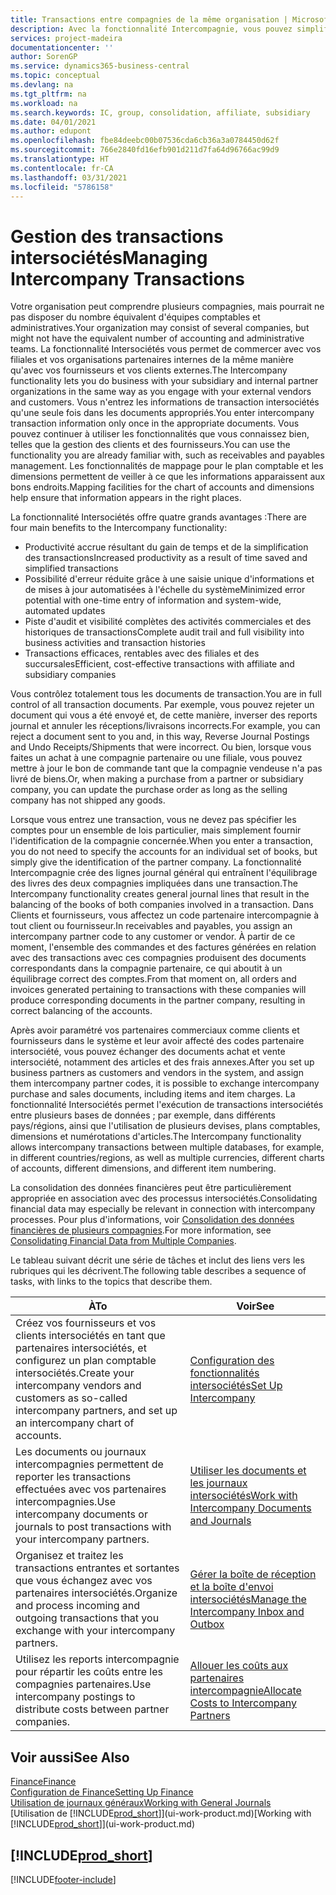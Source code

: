 ```yaml
---
title: Transactions entre compagnies de la même organisation | Microsoft Docs
description: Avec la fonctionnalité Intercompagnie, vous pouvez simplifier les transactions et processus commerciaux entre les compagnies de la même organisation.
services: project-madeira
documentationcenter: ''
author: SorenGP
ms.service: dynamics365-business-central
ms.topic: conceptual
ms.devlang: na
ms.tgt_pltfrm: na
ms.workload: na
ms.search.keywords: IC, group, consolidation, affiliate, subsidiary
ms.date: 04/01/2021
ms.author: edupont
ms.openlocfilehash: fbe84deebc00b07536cda6cb36a3a0784450d62f
ms.sourcegitcommit: 766e2840fd16efb901d211d7fa64d96766ac99d9
ms.translationtype: HT
ms.contentlocale: fr-CA
ms.lasthandoff: 03/31/2021
ms.locfileid: "5786158"
---
```

# <a name="managing-intercompany-transactions"></a><span data-ttu-id="b9798-103">Gestion des transactions intersociétés</span><span class="sxs-lookup"><span data-stu-id="b9798-103">Managing Intercompany Transactions</span></span>
<span data-ttu-id="b9798-104">Votre organisation peut comprendre plusieurs compagnies, mais pourrait ne pas disposer du nombre équivalent d'équipes comptables et administratives.</span><span class="sxs-lookup"><span data-stu-id="b9798-104">Your organization may consist of several companies, but might not have the equivalent number of accounting and administrative teams.</span></span> <span data-ttu-id="b9798-105">La fonctionnalité Intersociétés vous permet de commercer avec vos filiales et vos organisations partenaires internes de la même manière qu'avec vos fournisseurs et vos clients externes.</span><span class="sxs-lookup"><span data-stu-id="b9798-105">The Intercompany functionality lets you do business with your subsidiary and internal partner organizations in the same way as you engage with your external vendors and customers.</span></span> <span data-ttu-id="b9798-106">Vous n'entrez les informations de transaction intersociétés qu'une seule fois dans les documents appropriés.</span><span class="sxs-lookup"><span data-stu-id="b9798-106">You enter intercompany transaction information only once in the appropriate documents.</span></span> <span data-ttu-id="b9798-107">Vous pouvez continuer à utiliser les fonctionnalités que vous connaissez bien, telles que la gestion des clients et des fournisseurs.</span><span class="sxs-lookup"><span data-stu-id="b9798-107">You can use the functionality you are already familiar with, such as receivables and payables management.</span></span> <span data-ttu-id="b9798-108">Les fonctionnalités de mappage pour le plan comptable et les dimensions permettent de veiller à ce que les informations apparaissent aux bons endroits.</span><span class="sxs-lookup"><span data-stu-id="b9798-108">Mapping facilities for the chart of accounts and dimensions help ensure that information appears in the right places.</span></span>  

<span data-ttu-id="b9798-109">La fonctionnalité Intersociétés offre quatre grands avantages :</span><span class="sxs-lookup"><span data-stu-id="b9798-109">There are four main benefits to the Intercompany functionality:</span></span>  

- <span data-ttu-id="b9798-110">Productivité accrue résultant du gain de temps et de la simplification des transactions</span><span class="sxs-lookup"><span data-stu-id="b9798-110">Increased productivity as a result of time saved and simplified transactions</span></span>  
- <span data-ttu-id="b9798-111">Possibilité d'erreur réduite grâce à une saisie unique d'informations et de mises à jour automatisées à l'échelle du système</span><span class="sxs-lookup"><span data-stu-id="b9798-111">Minimized error potential with one-time entry of information and system-wide, automated updates</span></span>  
- <span data-ttu-id="b9798-112">Piste d'audit et visibilité complètes des activités commerciales et des historiques de transactions</span><span class="sxs-lookup"><span data-stu-id="b9798-112">Complete audit trail and full visibility into business activities and transaction histories</span></span>  
- <span data-ttu-id="b9798-113">Transactions efficaces, rentables avec des filiales et des succursales</span><span class="sxs-lookup"><span data-stu-id="b9798-113">Efficient, cost-effective transactions with affiliate and subsidiary companies</span></span>  

<span data-ttu-id="b9798-114">Vous contrôlez totalement tous les documents de transaction.</span><span class="sxs-lookup"><span data-stu-id="b9798-114">You are in full control of all transaction documents.</span></span> <span data-ttu-id="b9798-115">Par exemple, vous pouvez rejeter un document qui vous a été envoyé et, de cette manière, inverser des reports journal et annuler les réceptions/livraisons incorrects.</span><span class="sxs-lookup"><span data-stu-id="b9798-115">For example, you can reject a document sent to you and, in this way, Reverse Journal Postings and Undo Receipts/Shipments that were incorrect.</span></span> <span data-ttu-id="b9798-116">Ou bien, lorsque vous faites un achat à une compagnie partenaire ou une filiale, vous pouvez mettre à jour le bon de commande tant que la compagnie vendeuse n'a pas livré de biens.</span><span class="sxs-lookup"><span data-stu-id="b9798-116">Or, when making a purchase from a partner or subsidiary company, you can update the purchase order as long as the selling company has not shipped any goods.</span></span>  

<span data-ttu-id="b9798-117">Lorsque vous entrez une transaction, vous ne devez pas spécifier les comptes pour un ensemble de lois particulier, mais simplement fournir l'identification de la compagnie concernée.</span><span class="sxs-lookup"><span data-stu-id="b9798-117">When you enter a transaction, you do not need to specify the accounts for an individual set of books, but simply give the identification of the partner company.</span></span> <span data-ttu-id="b9798-118">La fonctionnalité Intercompagnie crée des lignes journal général qui entraînent l'équilibrage des livres des deux compagnies impliquées dans une transaction.</span><span class="sxs-lookup"><span data-stu-id="b9798-118">The Intercompany functionality creates general journal lines that result in the balancing of the books of both companies involved in a transaction.</span></span> <span data-ttu-id="b9798-119">Dans Clients et fournisseurs, vous affectez un code partenaire intercompagnie à tout client ou fournisseur.</span><span class="sxs-lookup"><span data-stu-id="b9798-119">In receivables and payables, you assign an intercompany partner code to any customer or vendor.</span></span> <span data-ttu-id="b9798-120">À partir de ce moment, l'ensemble des commandes et des factures générées en relation avec des transactions avec ces compagnies produisent des documents correspondants dans la compagnie partenaire, ce qui aboutit à un équilibrage correct des comptes.</span><span class="sxs-lookup"><span data-stu-id="b9798-120">From that moment on, all orders and invoices generated pertaining to transactions with these companies will produce corresponding documents in the partner company, resulting in correct balancing of the accounts.</span></span>  

 <span data-ttu-id="b9798-121">Après avoir paramétré vos partenaires commerciaux comme clients et fournisseurs dans le système et leur avoir affecté des codes partenaire intersociété, vous pouvez échanger des documents achat et vente intersociété, notamment des articles et des frais annexes.</span><span class="sxs-lookup"><span data-stu-id="b9798-121">After you set up business partners as customers and vendors in the system, and assign them intercompany partner codes, it is possible to exchange intercompany purchase and sales documents, including items and item charges.</span></span> <span data-ttu-id="b9798-122">La fonctionnalité Intersociétés permet l'exécution de transactions intersociétés entre plusieurs bases de données ; par exemple, dans différents pays/régions, ainsi que l'utilisation de plusieurs devises, plans comptables, dimensions et numérotations d'articles.</span><span class="sxs-lookup"><span data-stu-id="b9798-122">The Intercompany functionality allows intercompany transactions between multiple databases, for example, in different countries/regions, as well as multiple currencies, different charts of accounts, different dimensions, and different item numbering.</span></span>  

<span data-ttu-id="b9798-123">La consolidation des données financières peut être particulièrement appropriée en association avec des processus intersociétés.</span><span class="sxs-lookup"><span data-stu-id="b9798-123">Consolidating financial data may especially be relevant in connection with intercompany processes.</span></span> <span data-ttu-id="b9798-124">Pour plus d'informations, voir [Consolidation des données financières de plusieurs compagnies](finance-consolidated-company-reporting.md).</span><span class="sxs-lookup"><span data-stu-id="b9798-124">For more information, see [Consolidating Financial Data from Multiple Companies](finance-consolidated-company-reporting.md).</span></span>

<span data-ttu-id="b9798-125">Le tableau suivant décrit une série de tâches et inclut des liens vers les rubriques qui les décrivent.</span><span class="sxs-lookup"><span data-stu-id="b9798-125">The following table describes a sequence of tasks, with links to the topics that describe them.</span></span>

|<span data-ttu-id="b9798-126">À</span><span class="sxs-lookup"><span data-stu-id="b9798-126">To</span></span> |<span data-ttu-id="b9798-127">Voir</span><span class="sxs-lookup"><span data-stu-id="b9798-127">See</span></span>|
|---|---|
|<span data-ttu-id="b9798-128">Créez vos fournisseurs et vos clients intersociétés en tant que partenaires intersociétés, et configurez un plan comptable intersociétés.</span><span class="sxs-lookup"><span data-stu-id="b9798-128">Create your intercompany vendors and customers as so-called intercompany partners, and set up an intercompany chart of accounts.</span></span>|[<span data-ttu-id="b9798-129">Configuration des fonctionnalités intersociétés</span><span class="sxs-lookup"><span data-stu-id="b9798-129">Set Up Intercompany</span></span>](intercompany-how-setup.md)|
|<span data-ttu-id="b9798-130">Les documents ou journaux intercompagnies permettent de reporter les transactions effectuées avec vos partenaires intercompagnies.</span><span class="sxs-lookup"><span data-stu-id="b9798-130">Use intercompany documents or journals to post transactions with your intercompany partners.</span></span>|[<span data-ttu-id="b9798-131">Utiliser les documents et les journaux intersociétés</span><span class="sxs-lookup"><span data-stu-id="b9798-131">Work with Intercompany Documents and Journals</span></span>](intercompany-how-work-documents-journals.md)|
|<span data-ttu-id="b9798-132">Organisez et traitez les transactions entrantes et sortantes que vous échangez avec vos partenaires intersociétés.</span><span class="sxs-lookup"><span data-stu-id="b9798-132">Organize and process incoming and outgoing transactions that you exchange with your intercompany partners.</span></span>|[<span data-ttu-id="b9798-133">Gérer la boîte de réception et la boîte d'envoi intersociétés</span><span class="sxs-lookup"><span data-stu-id="b9798-133">Manage the Intercompany Inbox and Outbox</span></span>](intercompany-how-manage-intercompany-inbox.md)|
|<span data-ttu-id="b9798-134">Utilisez les reports intercompagnie pour répartir les coûts entre les compagnies partenaires.</span><span class="sxs-lookup"><span data-stu-id="b9798-134">Use intercompany postings to distribute costs between partner companies.</span></span>|[<span data-ttu-id="b9798-135">Allouer les coûts aux partenaires intercompagnie</span><span class="sxs-lookup"><span data-stu-id="b9798-135">Allocate Costs to Intercompany Partners</span></span>](intercompany-allocate-costs.md)|

## <a name="see-also"></a><span data-ttu-id="b9798-136">Voir aussi</span><span class="sxs-lookup"><span data-stu-id="b9798-136">See Also</span></span>
[<span data-ttu-id="b9798-137">Finance</span><span class="sxs-lookup"><span data-stu-id="b9798-137">Finance</span></span>](finance.md)  
[<span data-ttu-id="b9798-138">Configuration de Finance</span><span class="sxs-lookup"><span data-stu-id="b9798-138">Setting Up Finance</span></span>](finance-setup-finance.md)  
[<span data-ttu-id="b9798-139">Utilisation de journaux généraux</span><span class="sxs-lookup"><span data-stu-id="b9798-139">Working with General Journals</span></span>](ui-work-general-journals.md)  
<span data-ttu-id="b9798-140">[Utilisation de [!INCLUDE[prod_short](includes/prod_short.md)]](ui-work-product.md)</span><span class="sxs-lookup"><span data-stu-id="b9798-140">[Working with [!INCLUDE[prod_short](includes/prod_short.md)]](ui-work-product.md)</span></span>

## [!INCLUDE[prod_short](includes/free_trial_md.md)]  


[!INCLUDE[footer-include](includes/footer-banner.md)]